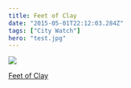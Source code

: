 ```yaml
---
title: Feet of Clay
date: "2015-05-01T22:12:03.284Z"
tags: ["City Watch"]
hero: "test.jpg"
---
```


<a target="_blank"  href="https://www.amazon.com/gp/product/0062275518/ref=as_li_tl?ie=UTF8&camp=1789&creative=9325&creativeASIN=0062275518&linkCode=as2&tag=onionblossom-20&linkId=d38fdaa5224f918c16c74e69a7f6ded8"><img border="0" src="//ws-na.amazon-adsystem.com/widgets/q?_encoding=UTF8&MarketPlace=US&ASIN=0062275518&ServiceVersion=20070822&ID=AsinImage&WS=1&Format=_SL250_&tag=onionblossom-20" ></a><img src="//ir-na.amazon-adsystem.com/e/ir?t=onionblossom-20&l=am2&o=1&a=0062275518" width="1" height="1" border="0" alt="" style="border:none !important; margin:0px !important;" />

<a target="_blank" href="https://www.amazon.com/gp/product/0062275518/ref=as_li_tl?ie=UTF8&camp=1789&creative=9325&creativeASIN=0062275518&linkCode=as2&tag=onionblossom-20&linkId=37771588282a1d60045df4fd275aee9f">Feet of Clay</a><img src="//ir-na.amazon-adsystem.com/e/ir?t=onionblossom-20&l=am2&o=1&a=0062275518" width="1" height="1" border="0" alt="" style="border:none !important; margin:0px !important;" />
